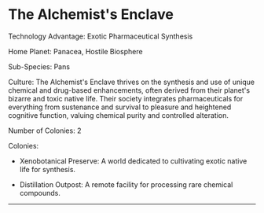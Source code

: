 # The Alchemist's Enclave

Technology Advantage: Exotic Pharmaceutical Synthesis

Home Planet: Panacea, Hostile Biosphere

Sub-Species: Pans

Culture: The Alchemist's Enclave thrives on the synthesis and use of unique chemical and drug-based enhancements, often derived from their planet's bizarre and toxic native life. Their society integrates pharmaceuticals for everything from sustenance and survival to pleasure and heightened cognitive function, valuing chemical purity and controlled alteration.

Number of Colonies: 2

Colonies:

- Xenobotanical Preserve: A world dedicated to cultivating exotic native life for synthesis.
    
- Distillation Outpost: A remote facility for processing rare chemical compounds.
    

---